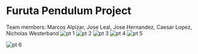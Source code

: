 # Furuta Pendulum Project  
Team members: Marcos Alpizar, Jose Leal, Jose Hernandez, Caesar Lopez, Nicholas Westerband
![pt 1](https://user-images.githubusercontent.com/94568471/146307128-a792294f-a813-4280-a696-76d5d431ae65.JPG)
![pt 2](https://user-images.githubusercontent.com/94568471/146307138-6c0e4898-bb8b-469d-a9c7-2d74e8268a3d.JPG)
![pt 3](https://user-images.githubusercontent.com/94568471/146307145-33b944e2-aca0-4a5e-8b2b-67cdf32f1ee3.JPG)
![pt 4](https://user-images.githubusercontent.com/94568471/146307150-a4124591-110e-402a-b8fd-18215dfaed6a.JPG)
![pt 5](https://user-images.githubusercontent.com/94568471/146307164-d5207766-3b77-426a-b509-7698d7db1da0.JPG)

![pt 6](https://user-images.githubusercontent.com/94568471/146324677-d55849ae-1a46-476a-8f88-c11c71fa76b7.JPG)

  
<br/><br/>  


